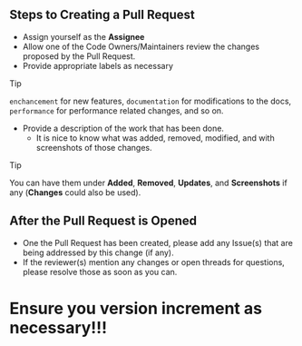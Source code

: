 ## Steps to Creating a Pull Request
* Assign yourself as the **Assignee**
* Allow one of the Code Owners/Maintainers review the changes proposed by the Pull Request.
* Provide appropriate labels as necessary

> [!TIP]
> `enchancement` for new features, `documentation` for modifications to the docs, `performance` for performance related changes, and so on.

* Provide a description of the work that has been done.
    * It is nice to know what was added, removed, modified, and with screenshots of those changes.

> [!TIP]
> You can have them under **Added**, **Removed**, **Updates**, and **Screenshots** if any (**Changes** could also be used).

## After the Pull Request is Opened
* One the Pull Request has been created, please add any Issue(s) that are being addressed by this change (if any).
* If the reviewer(s) mention any changes or open threads for questions, please resolve those as soon as you can.

# Ensure you version increment as necessary!!!